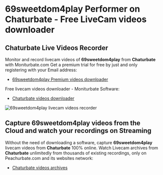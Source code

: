 # 69sweetdom4play Performer on Chaturbate - Free LiveCam videos downloader

## Chaturbate Live Videos Recorder

Monitor and record livecam videos of **69sweetdom4play** from **Chaturbate** with Moniturbate.com
Get a premium trial for free by just and only registering with your Email address:
* [69sweetdom4play Premium videos downloader](https://moniturbate.com/request-demo-licence-key.html)

Free livecam videos downloader - Moniturbate Software:
* [Chaturbate videos downloader](https://moniturbate.com/moniturbate-download-software.html)

![69sweetdom4play livecam videos recorder](https://peachurnet.com/templates/moniturbate-software.png)


## Capture 69sweetdom4play videos from the Cloud and watch your recordings on Streaming

Without the need of downloading a software, capture **69sweetdom4play** livecam videos from **Chaturbate** 100% online.
Watch Livecam archives from **Chaturbate** unlimitedly from thousands of existing recordings, only on Peachurbate.com and its websites network:
* [Chaturbate videos archives](https://peachurnet.com/)